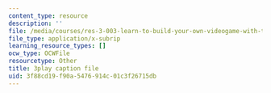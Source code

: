 ```yaml
---
content_type: resource
description: ''
file: /media/courses/res-3-003-learn-to-build-your-own-videogame-with-the-unity-game-engine-and-microsoft-kinect-january-iap-2017/3f88cd19f90a5476914c01c3f26715db_jQtaHCk9PLQ.vtt
file_type: application/x-subrip
learning_resource_types: []
ocw_type: OCWFile
resourcetype: Other
title: 3play caption file
uid: 3f88cd19-f90a-5476-914c-01c3f26715db
---
```

